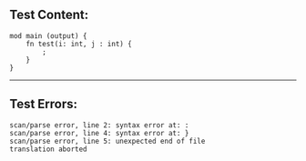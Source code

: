 
Test Content: 
-------------------------
```
mod main (output) {
    fn test(i: int, j : int) {
        ;
    }
}
```
------------------------

Test Errors:
-------------------------
```
scan/parse error, line 2: syntax error at: :
scan/parse error, line 4: syntax error at: }
scan/parse error, line 5: unexpected end of file
translation aborted
```
